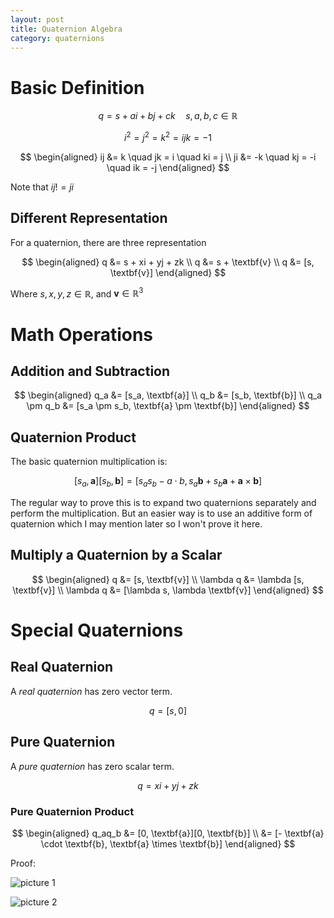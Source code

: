 ```yaml
---
layout: post
title: Quaternion Algebra
category: quaternions
---
```


# Basic Definition

$$
q = s + ai + bj + ck \quad s, a, b, c \in \mathbb{R}
$$

$$
i^2 = j^2 = k^2 = ijk = -1
$$

$$
\begin{aligned}
    ij &= k \quad jk = i \quad ki = j \\
    ji &= -k \quad kj = -i \quad ik = -j
\end{aligned}
$$

Note that $ij != ji$

## Different Representation

For a quaternion, there are three representation

$$
\begin{aligned}
    q &= s + xi + yj + zk \\
    q &= s + \textbf{v} \\
    q &= [s, \textbf{v}]
\end{aligned}
$$

Where $s, x, y, z \in \mathbb{R}$, and $\textbf{v} \in \mathbb{R}^3$

# Math Operations

## Addition and Subtraction

$$
\begin{aligned}
    q_a &= [s_a, \textbf{a}] \\
    q_b &= [s_b, \textbf{b}] \\
    q_a \pm q_b &= [s_a \pm s_b, \textbf{a} \pm \textbf{b}]
\end{aligned}
$$

## Quaternion Product

The basic quaternion multiplication is:

$$
[s_a, \textbf{a}][s_b, \textbf{b}] = [s_as_b - a \cdot b, s_a \textbf{b} + s_b \textbf{a} + \textbf{a} \times \textbf{b}]
$$

The regular way to prove this is to expand two quaternions separately and perform the multiplication. But an easier way is to use an additive form of quaternion which I may mention later so I won't prove it here.

## Multiply a Quaternion by a Scalar

$$
\begin{aligned}
    q &= [s, \textbf{v}] \\
    \lambda q &= \lambda [s, \textbf{v}] \\
    \lambda q &= [\lambda s, \lambda \textbf{v}]
\end{aligned}
$$

# Special Quaternions

## Real Quaternion

A *real quaternion* has zero vector term.

$$
q = [s, 0]
$$

## Pure Quaternion

A *pure quaternion* has zero scalar term.

$$
q = xi + yj + zk
$$

### Pure Quaternion Product

$$
\begin{aligned}
    q_aq_b &= [0, \textbf{a}][0, \textbf{b}] \\
    &= [- \textbf{a} \cdot \textbf{b}, \textbf{a} \times \textbf{b}]
\end{aligned}
$$

Proof:

![picture 1](/Blog/images/2022-04-13-13-21-56-pure-quaternion-product-1.jpg)  

![picture 2](/Blog/images/2022-04-13-13-24-12-pure-quaternion-product-2.jpg)  

